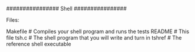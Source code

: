################
Shell
################

Files:

Makefile	# Compiles your shell program and runs the tests
README		# This file
tsh.c		# The shell program that you will write and turn in
tshref		# The reference shell executable
